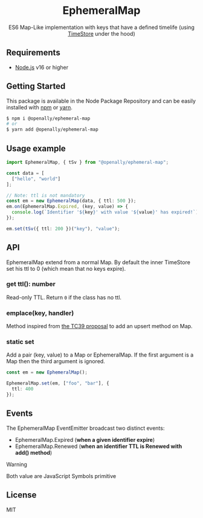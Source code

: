 <p align="center"><h1 align="center">
  EphemeralMap
</h1>

<p align="center">
  ES6 Map-Like implementation with keys that have a defined timelife (using <a href="https://github.com/OpenAlly/npm-packages/tree/main/src/timestore">TimeStore</a> under the hood)
</p>

## Requirements
- [Node.js](https://nodejs.org/en/) v16 or higher

## Getting Started

This package is available in the Node Package Repository and can be easily installed with [npm](https://docs.npmjs.com/getting-started/what-is-npm) or [yarn](https://yarnpkg.com).

```bash
$ npm i @openally/ephemeral-map
# or
$ yarn add @openally/ephemeral-map
```

## Usage example

```ts
import EphemeralMap, { tSv } from "@openally/ephemeral-map";

const data = [
  ["hello", "world"]
];

// Note: ttl is not mandatory
const em = new EphemeralMap(data, { ttl: 500 });
em.on(EphemeralMap.Expired, (key, value) => {
  console.log(`Identifier '${key}' with value '${value}' has expired!`);
});

em.set(tSv({ ttl: 200 })("key"), "value");
```

## API
EphemeralMap extend from a normal Map. By default the inner TimeStore set his ttl to 0 (which mean that no keys expire). 

### get ttl(): number
Read-only TTL. Return `0` if the class has no ttl.

### emplace(key, handler)
Method inspired from [the TC39 proposal](https://github.com/tc39/proposal-upsert) to add an upsert method on Map.

### static set

Add a pair (key, value) to a Map or EphemeralMap.
If the first argument is a Map then the third argument is ignored.

```ts
const em = new EphemeralMap();

EphemeralMap.set(em, ["foo", "bar"], {
  ttl: 400
});
```

## Events

The EphemeralMap EventEmitter broadcast two distinct events:

- EphemeralMap.Expired (**when a given identifier expire**)
- EphemeralMap.Renewed (**when an identifier TTL is Renewed with add() method**)

> [!WARNING]
> Both value are JavaScript Symbols primitive

## License
MIT
